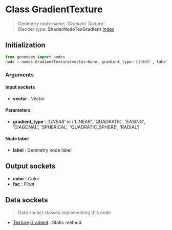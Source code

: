 
# Class GradientTexture

> Geometry node name: _'Gradient Texture'_<br>Blender type:  **ShaderNodeTexGradient**
[Index](/docs/index.md)

## Initialization


```python
from geonodes import nodes
node = nodes.GradientTexture(vector=None, gradient_type='LINEAR', label=None)
```


### Arguments


#### Input sockets



- **vector** : _Vector_



#### Parameters



- **gradient_type** : _'LINEAR'_ in ('LINEAR', 'QUADRATIC', 'EASING', 'DIAGONAL', 'SPHERICAL', 'QUADRATIC_SPHERE', 'RADIAL')



#### Node label



- **label** : Geometry node label



## Output sockets



- **color** : _Color_
- **fac** : _Float_



## Data sockets

> Data socket classes implementing this node


- [Texture](../sockets/Texture.md) [Gradient](../sockets/Texture.md#gradient) : Static method


